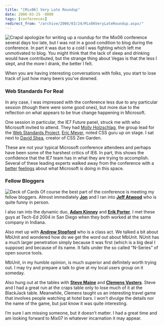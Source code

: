 ```yaml
---
title: "[Mix06] Very Late Roundup"
date: 2006-03-25 -0800
tags: [conferences]
redirect_from: "/archive/2006/03/24/Mix06VeryLateRoundup.aspx/"
---
```


![Craps](https://haacked.com/images/Craps.jpg)I apologize for writing up
a roundup for the Mix06 conference several days too late, but I was not
in a good condition to blog during the conference. In part it was due to
a cold I was fighting which left me unmotivated to blog. You might think
that the lack of sleep and drinking would have contributed, but the
strange thing about Vegas is that the less I slept, and the more I
drank, the better I felt.

When you are having interesting conversations with folks, you start to
lose track of just how many beers you’ve downed.

### Web Standards For Real

In any case, I was impressed with the conference less due to any
particular session (though there were some good ones), but more due to
the reflection on what appears to be true change happening in Microsoft.

One session in particular, the IE7 Future panel, struck me with who
Microsoft invited to attend. They had [Molly
Holzschlag](http://molly.com/ "Molly Holzschlag"), the group lead for
the [Web Standards
Project](http://webstandards.org/ "Web Standards Project"), [Eric
Meyer](http://www.meyerweb.com/ "Eric Meyer"), noted CSS guru up on
stage. I sat next to [David
Shea](http://www.mezzoblue.com/ "David Shea"), creator of CSS Zen
Garden.

These are not your typical Microsoft conference attendees and perhaps
have been some of the harshest critics of IE6. In part, this shows the
confidence that the IE7 team has in what they are trying to accomplish.
Several of these leading experts walked away from the conference with a
[better](http://www.mezzoblue.com/archives/2006/03/23/ie7_details/ "MezzoBlue")
[feelings](http://meyerweb.com/eric/thoughts/2006/03/23/ie7-improvements-and-bug-tracking/ "Eric Meyer's Thoughts on IE7")
about what Microsoft is doing in this space.

### Fellow Bloggers

![Deck of Cards](https://haacked.com/images/black_jack.jpg) Of course the
best part of the conference is meeting my fellow bloggers. Almost
immediately [**Jon**](weblogs.asp.net/jgalloway/ "Jon Galloway") and I
ran into [**Jeff
Atwood**](http://codinghorror.com/blog/ "Jeff Atwood's Blog") who is
quite funny in person.

I also ran into the dynamic duo, [**Adam
Kinney**](http://www.adamkinney.com/ "Adam Kinney") and [**Erik
Porter**](http://weblogs.asp.net/eporter "Erik Porter"). I met these
guys at Tech-Ed 2004 in San Diego when they both worked at the same
company in Indiana.

Also met up with [**Andrew
Stopford**](http://weblogs.asp.net/astopford/ "Andrew Stopford") who is
a class act. We talked a bit about MbUnit and wondered how do we get the
word out about MbUnit. NUnit has a much larger penetration simply
because it was first (which is a big deal I suppose) and because of its
name. It falls under the so called “N-Series” of open source tools.

MbUnit, in my humble opinion, is much superior and definitely worth
trying out. I may try and prepare a talk to give at my local users group
on it someday.

Also hung out at the tables with [**Steve
Maine**](http://hyperthink.net/blog/ "Blog.Save()") and [**Clemens
Vasters**](http://staff.newtelligence.net/clemensv/ "Clemens Vasters").
Steve and I had a great run at the craps table only to lose much of it
at the BlackJack table. Meanwhile, Clemens taught us an interesting
travel game that involves people watching at hotel bars. I won’t divulge
the details nor the name of the game, but just know it was quite
interesting.

I’m sure I am missing someone, but it doesn’t matter. I had a great time
and am looking forward to Mix07 in whatever incarnation it may appear.

